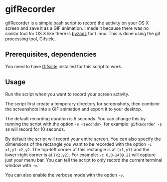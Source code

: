 gifRecorder
==========
gifRecorder is a simple bash script to record the activity on your OS X screen and save it as a GIF animation. I made it because there was no similar tool for OS X like there is [byzanz][1] for Linux.
This is done using the gif processing tool, Gifsicle.

[1]: http://linuxers.org/article/byzanz-record-record-your-desktop-session-gif-image

Prerequisites, dependencies
---------------------------
You need to have [Gifsicle][2] installed for this script to work.

[2]: http://www.lcdf.org/gifsicle/man.html

Usage
-----
Run the script when you want to record your screen activity.

The script first create a temporary directory for screenshots, then combine the screenshots into a GIF animation and export it to your desktop.

The default recording duration is 5 seconds. You can change this by running the script with the option `-s <seconds>`, for example: `gifRecorder -s 10` will record for 10 seconds.

By default the script will record your entire screen. You can also specify the dimensions of the rectangle you want to be recorded with the option `-c x1,y1-x2,y2`. The top-left corner of this rectangle is at `(x1,y1)` and the lower-right corner is at `(x2,y2)`. For example: `-c 0,0-1439,21` will capture just your menu bar. You can tell the script to only record the current terminal window with `-w`.

You can also enable the verbose mode with the option `-v`.